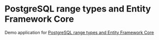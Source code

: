 # PostgreSQL range types and Entity Framework Core

Demo application for [PostgreSQL range types and Entity Framework Core](https://www.giorgi.dev/database/postgresql-range-types-entity-framework/)
